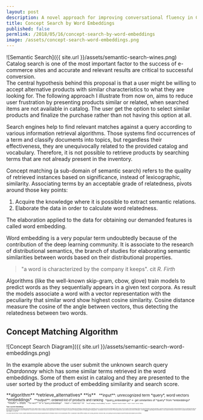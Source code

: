 ```yaml
---
layout: post
description: A novel approach for improving conversational fluency in Chatbots by employing neural networks based on convolutions and long-short memory units.
title: Concept Search by Word Embeddings
published: false
permlink: /2018/05/16/concept-search-by-word-embeddings
image: /assets/concept-search-word-embeddings.png
---
```

![Semantic Search]({{ site.url }}/assets/semantic-search-wines.png)
Catalog search is one of the most important factor to the success of e-commerce sites and accurate and relevant results are critical to successful conversion.  
The central hypothesis behind this proposal is that a user might be willing to accept alternative products with similar characteristics to what they are looking for. The following approach I illustrate from now on, aims to reduce user frustration by presenting products similar or related, when searched items are not available in catalog. The user get the option to select similar products and finalize the purchase rather than not having this option at all.

Search engines help to find relevant matches against a query according to various information retrieval algorithms. Those systems find occurrences of a term and classify documents into topics, but regardless their effectiveness, they are unequivocally related to the provided catalog and vocabulary. Therefore, it is not possible to retrieve products by searching terms that are not already present in the inventory.

Concept matching (a sub-domain of semantic search) refers to the quality of retrieved instances based on significance, instead of lexicographic, similarity. Associating terms by an acceptable grade of relatedness, pivots around those key points:
1. Acquire the knowledge where it is possible to extract semantic relations.
2. Elaborate the data in order to calculate word relatedness.  

The elaboration applied to the data for obtaining our demanded features is called word embedding.

Word embedding is a very popular term undoubtedly because of the contribution of the deep learning community. It is associate to the research of distributional semantics, the branch of studies for elaborating semantic similarities between words based on their distributional properties.
> "a word is characterized by the company it keeps".  cit *R. Firth*

Algorithms (like the well-known skip-gram, cbow, glove) train models to predict words as they sequentially appears in a given text corpora.  As result the models associate a word with a vector representation with the peculiarity that similar word show highest cosine similarity. Cosine distance measure the cosine of the angle between vectors, thus detecting the relatedness between two words.

## Concept Matching Algorithm

![Concept Search Diagram]({{ site.url }}/assets/semantic-search-word-embeddings.png)

In the example above the user submit the unknown search query _Chardonnay_ which has some similar terms retrieved in the word embeddings. Some of them exist in catalog and they are presented to the user sorted by the product of embedding similarity and search score.

<small>
**algorithm** *retrieve_alternatives* **is**

<small>
&nbsp;&nbsp;**input**: unrecognized term *query*, word vectors *embeddings*

<small>
&nbsp;&nbsp;**output**: ordered list of products and ranking

<small>
&nbsp;&nbsp;*query_embeddings* ← get similarities of *query* from *embeddings*

<small>
&nbsp;&nbsp;*results* ← empty

<small>
&nbsp;&nbsp;**for each** *w* in *query_embeddings*:

<small>
&nbsp;&nbsp;&nbsp;&nbsp;*result* ←**search by** *w*

<small>
&nbsp;&nbsp;&nbsp;&nbsp;*result*.ranking ←result.ranking * w.score

<small>
&nbsp;&nbsp;&nbsp;&nbsp;**append** result to *results*

<small>
&nbsp;&nbsp;**return** *results* **sort by** ranking

## Topic-specific Embeddings

Word embeddings are obtained by elaborating a huge quantity of text, namely _corpus_ or _corpora_. There are available several large and structured set of texts for creating word embeddings: Google News corpus, Wikipedia, and so on, as well as word vectors trained against those corpora.
Since the quality of word embeddings reflects the corpus from which it has been generated, I purposely created a topic-specific corpora specialized in food, by scanning more than 600 food blogs and collecting roughly 40 Mb of prepared text. The amount of text is risible in comparison with Google News but nonetheless it is enough for the purposes of computing similarity in the small range of catalog queries. The preparation include the remotion of everything but words, case conversion and sentence tokenization. I choosed [fastText](https://fasttext.cc/) for elaborating text representations, it uses subword information to build vectors for unknown words and as the name might suggest, it is really fast.

This solution has been filed as _"System, computer-implemented method and computer program product for information retrieval"_ at the European patent office. It is applicable to many different domains, like in clothing, automobile, electronics retail, just by getting the proper specialized corpora from which word similarity can be inferred.
